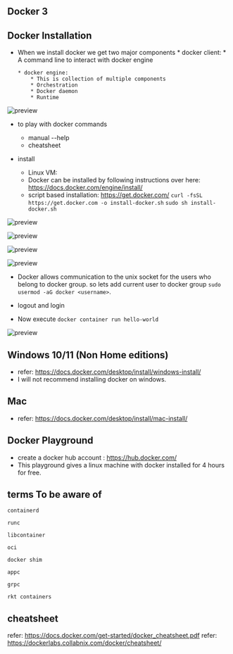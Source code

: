 ## Docker 3

## Docker Installation

* When we install docker we get two major components
      * docker client:
          * A command line to interact with docker engine
      
      * docker engine: 
          * This is collection of multiple components 
          * Orchestration
          * Docker daemon
          * Runtime

![preview](images/20.png)

* to play with docker commands
     * manual --help
     * cheatsheet

* install 
    * Linux VM:
    * Docker can be installed by following instructions over here: https://docs.docker.com/engine/install/
    * script based installation: https://get.docker.com/
    `curl -fsSL https://get.docker.com -o install-docker.sh`
    `sudo sh install-docker.sh`

![preview](images/21.png)

![preview](images/22.png)

![preview](images/23.png)

![preview](images/24.png)

* Docker allows communication to the unix socket for the users who belong to docker group. so lets add current user to docker group `sudo usermod -aG docker <username>`. 
*  logout and login

* Now execute `docker container run hello-world`

![preview](images/25.png)

## Windows 10/11 (Non Home editions)
* refer: https://docs.docker.com/desktop/install/windows-install/
* I will not recommend installing docker on windows.

## Mac

* refer: https://docs.docker.com/desktop/install/mac-install/

## Docker Playground

* create a docker hub account : https://hub.docker.com/
* This playground gives a linux machine with docker installed for 4 hours for free.
  
## terms To be aware of

`containerd`

`runc`

`libcontainer`

`oci`

`docker shim`

`appc`

`grpc`

`rkt containers`

## cheatsheet

refer: https://docs.docker.com/get-started/docker_cheatsheet.pdf
refer: https://dockerlabs.collabnix.com/docker/cheatsheet/

## 

